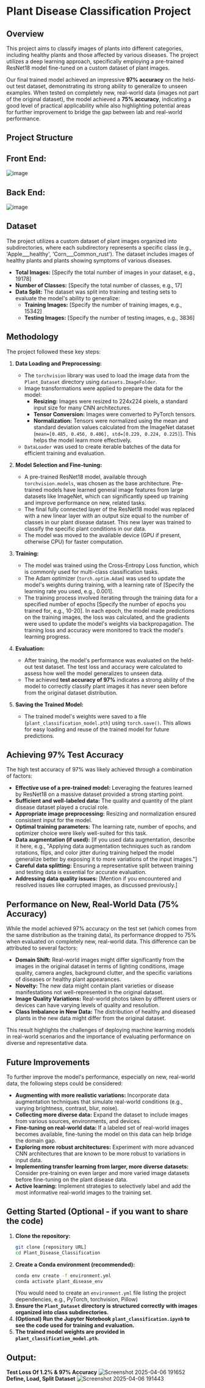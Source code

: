 # Plant Disease Classification Project

## Overview

This project aims to classify images of plants into different categories, including healthy plants and those affected by various diseases. The project utilizes a deep learning approach, specifically employing a pre-trained ResNet18 model fine-tuned on a custom dataset of plant images.

Our final trained model achieved an impressive **97% accuracy** on the held-out test dataset, demonstrating its strong ability to generalize to unseen examples. When tested on completely new, real-world data (images not part of the original dataset), the model achieved a **75% accuracy**, indicating a good level of practical applicability while also highlighting potential areas for further improvement to bridge the gap between lab and real-world performance.

## Project Structure

## Front End:
![image](https://github.com/user-attachments/assets/ad3cf2c7-c636-4236-8425-29a86d90a6e5)

## Back End:
![image](https://github.com/user-attachments/assets/f425f589-a587-4fa2-9d91-fc7647b61d98)

## Dataset

The project utilizes a custom dataset of plant images organized into subdirectories, where each subdirectory represents a specific class (e.g., 'Apple___healthy', 'Corn___Common_rust'). The dataset includes images of healthy plants and plants showing symptoms of various diseases.

* **Total Images:** [Specify the total number of images in your dataset, e.g., 19178]
* **Number of Classes:** [Specify the total number of classes, e.g., 17]
* **Data Split:** The dataset was split into training and testing sets to evaluate the model's ability to generalize:
    * **Training Images:** [Specify the number of training images, e.g., 15342]
    * **Testing Images:** [Specify the number of testing images, e.g., 3836]

## Methodology

The project followed these key steps:

1.  **Data Loading and Preprocessing:**
    * The `torchvision` library was used to load the image data from the `Plant_Dataset` directory using `datasets.ImageFolder`.
    * Image transformations were applied to prepare the data for the model:
        * **Resizing:** Images were resized to 224x224 pixels, a standard input size for many CNN architectures.
        * **Tensor Conversion:** Images were converted to PyTorch tensors.
        * **Normalization:** Tensors were normalized using the mean and standard deviation values calculated from the ImageNet dataset (`mean=[0.485, 0.456, 0.406], std=[0.229, 0.224, 0.225]`). This helps the model learn more effectively.
    * `DataLoader` was used to create iterable batches of the data for efficient training and evaluation.

2.  **Model Selection and Fine-tuning:**
    * A pre-trained ResNet18 model, available through `torchvision.models`, was chosen as the base architecture. Pre-trained models have learned general image features from large datasets like ImageNet, which can significantly speed up training and improve performance on new, related tasks.
    * The final fully connected layer of the ResNet18 model was replaced with a new linear layer with an output size equal to the number of classes in our plant disease dataset. This new layer was trained to classify the specific plant conditions in our data.
    * The model was moved to the available device (GPU if present, otherwise CPU) for faster computation.

3.  **Training:**
    * The model was trained using the Cross-Entropy Loss function, which is commonly used for multi-class classification tasks.
    * The Adam optimizer (`torch.optim.Adam`) was used to update the model's weights during training, with a learning rate of [Specify the learning rate you used, e.g., 0.001].
    * The training process involved iterating through the training data for a specified number of epochs [Specify the number of epochs you trained for, e.g., 10-20]. In each epoch, the model made predictions on the training images, the loss was calculated, and the gradients were used to update the model's weights via backpropagation. The training loss and accuracy were monitored to track the model's learning progress.

4.  **Evaluation:**
    * After training, the model's performance was evaluated on the held-out test dataset. The test loss and accuracy were calculated to assess how well the model generalizes to unseen data.
    * The achieved **test accuracy of 97%** indicates a strong ability of the model to correctly classify plant images it has never seen before from the original dataset distribution.

5.  **Saving the Trained Model:**
    * The trained model's weights were saved to a file (`plant_classification_model.pth`) using `torch.save()`. This allows for easy loading and reuse of the trained model for future predictions.

## Achieving 97% Test Accuracy

The high test accuracy of 97% was likely achieved through a combination of factors:

* **Effective use of a pre-trained model:** Leveraging the features learned by ResNet18 on a massive dataset provided a strong starting point.
* **Sufficient and well-labeled data:** The quality and quantity of the plant disease dataset played a crucial role.
* **Appropriate image preprocessing:** Resizing and normalization ensured consistent input for the model.
* **Optimal training parameters:** The learning rate, number of epochs, and optimizer choice were likely well-suited for this task.
* **Data augmentation (if used):** [If you used data augmentation, describe it here, e.g., "Applying data augmentation techniques such as random rotations, flips, and color jitter during training helped the model generalize better by exposing it to more variations of the input images."]
* **Careful data splitting:** Ensuring a representative split between training and testing data is essential for accurate evaluation.
* **Addressing data quality issues:** [Mention if you encountered and resolved issues like corrupted images, as discussed previously.]

## Performance on New, Real-World Data (75% Accuracy)

While the model achieved 97% accuracy on the test set (which comes from the same distribution as the training data), its performance dropped to 75% when evaluated on completely new, real-world data. This difference can be attributed to several factors:

* **Domain Shift:** Real-world images might differ significantly from the images in the original dataset in terms of lighting conditions, image quality, camera angles, background clutter, and the specific variations of diseases or healthy plant appearances.
* **Novelty:** The new data might contain plant varieties or disease manifestations not well-represented in the original dataset.
* **Image Quality Variations:** Real-world photos taken by different users or devices can have varying levels of quality and resolution.
* **Class Imbalance in New Data:** The distribution of healthy and diseased plants in the new data might differ from the original dataset.

This result highlights the challenges of deploying machine learning models in real-world scenarios and the importance of evaluating performance on diverse and representative data.

## Future Improvements

To further improve the model's performance, especially on new, real-world data, the following steps could be considered:

* **Augmenting with more realistic variations:** Incorporate data augmentation techniques that simulate real-world conditions (e.g., varying brightness, contrast, blur, noise).
* **Collecting more diverse data:** Expand the dataset to include images from various sources, environments, and devices.
* **Fine-tuning on real-world data:** If a labeled set of real-world images becomes available, fine-tuning the model on this data can help bridge the domain gap.
* **Exploring more robust architectures:** Experiment with more advanced CNN architectures that are known to be more robust to variations in input data.
* **Implementing transfer learning from larger, more diverse datasets:** Consider pre-training on even larger and more varied image datasets before fine-tuning on the plant disease data.
* **Active learning:** Implement strategies to selectively label and add the most informative real-world images to the training set.

## Getting Started (Optional - if you want to share the code)

1.  **Clone the repository:**
    ```bash
    git clone [repository URL]
    cd Plant_Disease_Classification
    ```
2.  **Create a Conda environment (recommended):**
    ```bash
    conda env create -f environment.yml
    conda activate plant_disease_env
    ```
    (You would need to create an `environment.yml` file listing the project dependencies, e.g., PyTorch, torchvision, Pillow)
3.  **Ensure the `Plant_Dataset` directory is structured correctly with images organized into class subdirectories.**
4.  **(Optional) Run the Jupyter Notebook `plant_classification.ipynb` to see the code used for training and evaluation.**
5.  **The trained model weights are provided in `plant_classification_model.pth`.**

## Output:
**Test Loss Of 1.2% & 97% Accuracy**
![Screenshot 2025-04-06 191652](https://github.com/user-attachments/assets/85e8d777-2017-4463-b8e5-f5cafd54ea88)
**Define, Load, Split Dataset**
![Screenshot 2025-04-06 191443](https://github.com/user-attachments/assets/30333392-3151-49fe-9327-2a6e6b6b9b65)

